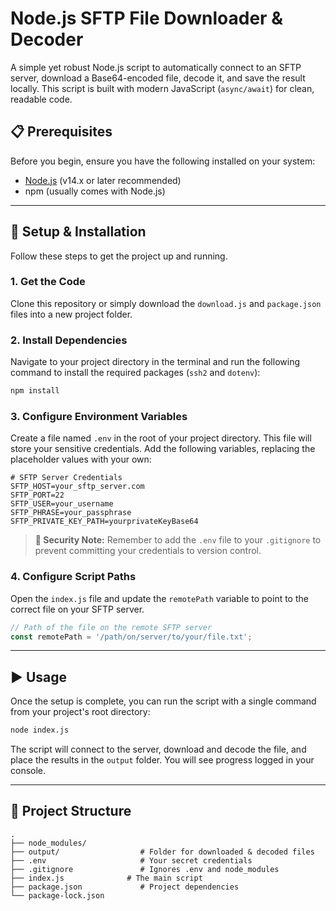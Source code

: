 # Node.js SFTP File Downloader & Decoder

A simple yet robust Node.js script to automatically connect to an SFTP server, download a Base64-encoded file, decode it, and save the result locally. This script is built with modern JavaScript (`async/await`) for clean, readable code.

## 📋 Prerequisites

Before you begin, ensure you have the following installed on your system:
* [Node.js](https://nodejs.org/) (v14.x or later recommended)
* npm (usually comes with Node.js)

---

## 🚀 Setup & Installation

Follow these steps to get the project up and running.

### 1. Get the Code
Clone this repository or simply download the `download.js` and `package.json` files into a new project folder.

### 2. Install Dependencies
Navigate to your project directory in the terminal and run the following command to install the required packages (`ssh2` and `dotenv`):

```bash
npm install
```

### 3. Configure Environment Variables
Create a file named `.env` in the root of your project directory. This file will store your sensitive credentials. Add the following variables, replacing the placeholder values with your own:

```env
# SFTP Server Credentials
SFTP_HOST=your_sftp_server.com
SFTP_PORT=22
SFTP_USER=your_username
SFTP_PHRASE=your_passphrase
SFTP_PRIVATE_KEY_PATH=yourprivateKeyBase64
```
> **🔐 Security Note:** Remember to add the `.env` file to your `.gitignore` to prevent committing your credentials to version control.

### 4. Configure Script Paths
Open the `index.js` file and update the `remotePath` variable to point to the correct file on your SFTP server.

```javascript
// Path of the file on the remote SFTP server
const remotePath = '/path/on/server/to/your/file.txt';
```

---

## ▶️ Usage

Once the setup is complete, you can run the script with a single command from your project's root directory:

```bash
node index.js
```

The script will connect to the server, download and decode the file, and place the results in the `output` folder. You will see progress logged in your console.

---

## 📂 Project Structure

```
.
├── node_modules/
├── output/                  # Folder for downloaded & decoded files
├── .env                     # Your secret credentials
├── .gitignore               # Ignores .env and node_modules
├── index.js              # The main script
├── package.json             # Project dependencies
└── package-lock.json
```
